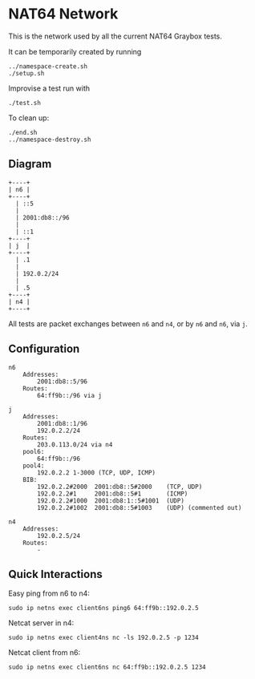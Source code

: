 # NAT64 Network

This is the network used by all the current NAT64 Graybox tests.

It can be temporarily created by running

	../namespace-create.sh
	./setup.sh

Improvise a test run with

	./test.sh

To clean up:

	./end.sh
	../namespace-destroy.sh

## Diagram

	+----+
	| n6 |
	+----+
	  | ::5
	  |
	  | 2001:db8::/96
	  |
	  | ::1
	+----+
	| j  |
	+----+
	  | .1
	  |
	  | 192.0.2/24
	  |
	  | .5
	+----+
	| n4 |
	+----+

All tests are packet exchanges between `n6` and `n4`, or by `n6` and `n6`, via `j`.

## Configuration

	n6
		Addresses:
			2001:db8::5/96
		Routes:
			64:ff9b::/96 via j

	j
		Addresses:
			2001:db8::1/96
			192.0.2.2/24
		Routes:
			203.0.113.0/24 via n4
		pool6:
			64:ff9b::/96
		pool4:
			192.0.2.2 1-3000 (TCP, UDP, ICMP)
		BIB:
			192.0.2.2#2000  2001:db8::5#2000    (TCP, UDP)
			192.0.2.2#1     2001:db8::5#1       (ICMP)
			192.0.2.2#1000  2001:db8:1::5#1001  (UDP)
			192.0.2.2#1002  2001:db8::5#1003    (UDP) (commented out)

	n4
		Addresses:
			192.0.2.5/24
		Routes:
			-

## Quick Interactions

Easy ping from n6 to n4:

	sudo ip netns exec client6ns ping6 64:ff9b::192.0.2.5

Netcat server in n4:

	sudo ip netns exec client4ns nc -ls 192.0.2.5 -p 1234

Netcat client from n6:

	sudo ip netns exec client6ns nc 64:ff9b::192.0.2.5 1234

